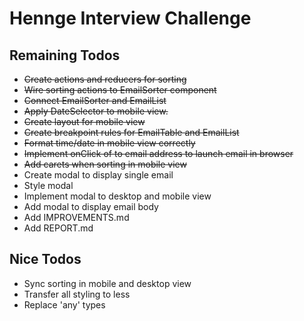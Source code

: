 # Hennge Interview Challenge

## Remaining Todos

- ~~Create actions and reducers for sorting~~
- ~~Wire sorting actions to EmailSorter component~~
- ~~Connect EmailSorter and EmailList~~
- ~~Apply DateSelector to mobile view.~~
- ~~Create layout for mobile view~~
- ~~Create breakpoint rules for EmailTable and EmailList~~
- ~~Format time/date in mobile view correctly~~
- ~~Implement onClick of to email address to launch email in browser~~
- ~~Add carets when sorting in mobile view~~
- Create modal to display single email
- Style modal
- Implement modal to desktop and mobile view
- Add modal to display email body
- Add IMPROVEMENTS.md
- Add REPORT.md

## Nice Todos

- Sync sorting in mobile and desktop view
- Transfer all styling to less
- Replace 'any' types
